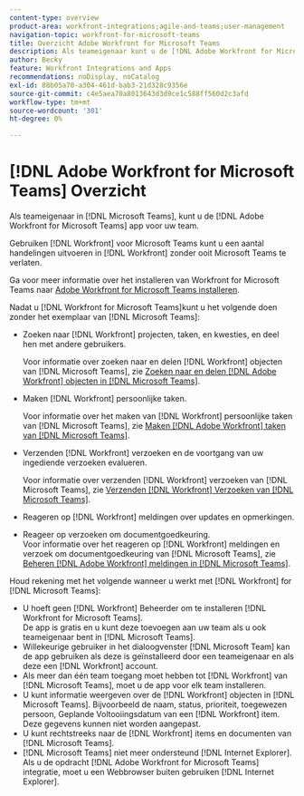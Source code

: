 ```yaml
---
content-type: overview
product-area: workfront-integrations;agile-and-teams;user-management
navigation-topic: workfront-for-microsoft-teams
title: Overzicht Adobe Workfront for Microsoft Teams
description: Als teameigenaar kunt u de [!DNL Adobe Workfront for Microsoft Teams] app voor uw team.
author: Becky
feature: Workfront Integrations and Apps
recommendations: noDisplay, noCatalog
exl-id: 88b05a70-a304-461d-bab3-21d328c9356e
source-git-commit: c4e5aea70a8013643d3d9ce1c588ff560d2c3afd
workflow-type: tm+mt
source-wordcount: '301'
ht-degree: 0%

---
```


# [!DNL Adobe Workfront for Microsoft Teams] Overzicht

Als teameigenaar in [!DNL Microsoft Teams], kunt u de [!DNL Adobe Workfront for Microsoft Teams] app voor uw team.

Gebruiken [!DNL Workfront] voor Microsoft Teams kunt u een aantal handelingen uitvoeren in [!DNL Workfront] zonder ooit Microsoft Teams te verlaten.

Ga voor meer informatie over het installeren van Workfront for Microsoft Teams naar [Adobe Workfront for Microsoft Teams installeren](../../workfront-integrations-and-apps/using-workfront-with-microsoft-teams/install-workfront-ms-teams.md).

Nadat u [!DNL Workfront for Microsoft Teams]kunt u het volgende doen zonder het exemplaar van [!DNL Microsoft Teams]:

* Zoeken naar [!DNL Workfront] projecten, taken, en kwesties, en deel hen met andere gebruikers.

  Voor informatie over zoeken naar en delen [!DNL Workfront] objecten van [!DNL Microsoft Teams], zie [Zoeken naar en delen [!DNL Adobe Workfront] objecten in [!DNL Microsoft Teams]](../../workfront-integrations-and-apps/using-workfront-with-microsoft-teams/search-for-and-share-wf-items-in-ms-teams.md).

* Maken [!DNL Workfront] persoonlijke taken.

  Voor informatie over het maken van [!DNL Workfront] persoonlijke taken van [!DNL Microsoft Teams], zie [Maken [!DNL Adobe Workfront] taken van [!DNL Microsoft Teams]](../../workfront-integrations-and-apps/using-workfront-with-microsoft-teams/create-workfront-tasks-from-ms-teams.md).

* Verzenden [!DNL Workfront] verzoeken en de voortgang van uw ingediende verzoeken evalueren.

  Voor informatie over verzenden [!DNL Workfront] verzoeken van [!DNL Microsoft Teams], zie [Verzenden [!DNL Workfront] Verzoeken van [!DNL Microsoft Teams]](../../workfront-integrations-and-apps/using-workfront-with-microsoft-teams/submit-workfront-requests-from-ms-teams.md).

* Reageren op [!DNL Workfront] meldingen over updates en opmerkingen.
* Reageer op verzoeken om documentgoedkeuring.\
   Voor informatie over het reageren op [!DNL Workfront] meldingen en verzoek om documentgoedkeuring van [!DNL Microsoft Teams], zie [Beheren [!DNL Adobe Workfront] meldingen in [!DNL Microsoft Teams]](../../workfront-integrations-and-apps/using-workfront-with-microsoft-teams/manage-wf-notifications-approval-requests-ms-teams.md).

Houd rekening met het volgende wanneer u werkt met [!DNL Workfront] for [!DNL Microsoft Teams]:

* U hoeft geen [!DNL Workfront] Beheerder om te installeren [!DNL Workfront for Microsoft Teams].\
   De app is gratis en u kunt deze toevoegen aan uw team als u ook teameigenaar bent in [!DNL Microsoft Teams].
* Willekeurige gebruiker in het dialoogvenster [!DNL Microsoft Team] kan de app gebruiken als deze is geïnstalleerd door een teameigenaar en als deze een [!DNL Workfront] account.
* Als meer dan één team toegang moet hebben tot [!DNL Workfront] van [!DNL Microsoft Teams], moet u de app voor elk team installeren.
* U kunt informatie weergeven over de [!DNL Workfront] objecten in [!DNL Microsoft Teams]. Bijvoorbeeld de naam, status, prioriteit, toegewezen persoon, Geplande Voltooiingsdatum van een [!DNL Workfront] item. Deze gegevens kunnen niet worden aangepast.
* U kunt rechtstreeks naar de [!DNL Workfront] items en documenten van [!DNL Microsoft Teams].
* [!DNL Microsoft Teams] niet meer ondersteund [!DNL Internet Explorer]. Als u de opdracht [!DNL Adobe Workfront for Microsoft Teams] integratie, moet u een Webbrowser buiten gebruiken [!DNL Internet Explorer].
